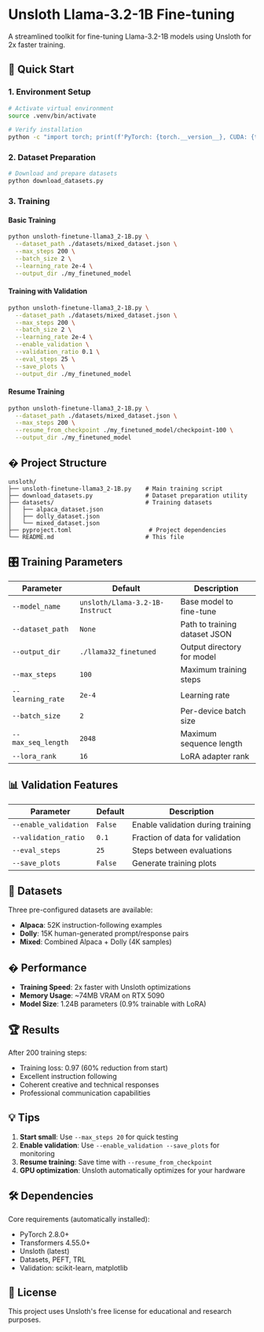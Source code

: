 # Unsloth Llama-3.2-1B Fine-tuning

A streamlined toolkit for fine-tuning Llama-3.2-1B models using Unsloth for 2x faster training.

## 🚀 Quick Start

### 1. Environment Setup
```bash
# Activate virtual environment
source .venv/bin/activate

# Verify installation
python -c "import torch; print(f'PyTorch: {torch.__version__}, CUDA: {torch.cuda.is_available()}')"
```

### 2. Dataset Preparation
```bash
# Download and prepare datasets
python download_datasets.py
```

### 3. Training

#### Basic Training
```bash
python unsloth-finetune-llama3_2-1B.py \
  --dataset_path ./datasets/mixed_dataset.json \
  --max_steps 200 \
  --batch_size 2 \
  --learning_rate 2e-4 \
  --output_dir ./my_finetuned_model
```

#### Training with Validation
```bash
python unsloth-finetune-llama3_2-1B.py \
  --dataset_path ./datasets/mixed_dataset.json \
  --max_steps 200 \
  --batch_size 2 \
  --learning_rate 2e-4 \
  --enable_validation \
  --validation_ratio 0.1 \
  --eval_steps 25 \
  --save_plots \
  --output_dir ./my_finetuned_model
```

#### Resume Training
```bash
python unsloth-finetune-llama3_2-1B.py \
  --dataset_path ./datasets/mixed_dataset.json \
  --max_steps 200 \
  --resume_from_checkpoint ./my_finetuned_model/checkpoint-100 \
  --output_dir ./my_finetuned_model
```

## � Project Structure

```
unsloth/
├── unsloth-finetune-llama3_2-1B.py    # Main training script
├── download_datasets.py               # Dataset preparation utility
├── datasets/                          # Training datasets
│   ├── alpaca_dataset.json
│   ├── dolly_dataset.json
│   └── mixed_dataset.json
├── pyproject.toml                      # Project dependencies
└── README.md                          # This file
```

## 🎛️ Training Parameters

| Parameter | Default | Description |
|-----------|---------|-------------|
| `--model_name` | `unsloth/Llama-3.2-1B-Instruct` | Base model to fine-tune |
| `--dataset_path` | `None` | Path to training dataset JSON |
| `--output_dir` | `./llama32_finetuned` | Output directory for model |
| `--max_steps` | `100` | Maximum training steps |
| `--learning_rate` | `2e-4` | Learning rate |
| `--batch_size` | `2` | Per-device batch size |
| `--max_seq_length` | `2048` | Maximum sequence length |
| `--lora_rank` | `16` | LoRA adapter rank |

## 📊 Validation Features

| Parameter | Default | Description |
|-----------|---------|-------------|
| `--enable_validation` | `False` | Enable validation during training |
| `--validation_ratio` | `0.1` | Fraction of data for validation |
| `--eval_steps` | `25` | Steps between evaluations |
| `--save_plots` | `False` | Generate training plots |

## 🎯 Datasets

Three pre-configured datasets are available:

- **Alpaca**: 52K instruction-following examples
- **Dolly**: 15K human-generated prompt/response pairs  
- **Mixed**: Combined Alpaca + Dolly (4K samples)

## � Performance

- **Training Speed**: 2x faster with Unsloth optimizations
- **Memory Usage**: ~74MB VRAM on RTX 5090
- **Model Size**: 1.24B parameters (0.9% trainable with LoRA)

## 🏆 Results

After 200 training steps:
- Training loss: 0.97 (60% reduction from start)
- Excellent instruction following
- Coherent creative and technical responses
- Professional communication capabilities

## 💡 Tips

1. **Start small**: Use `--max_steps 20` for quick testing
2. **Enable validation**: Use `--enable_validation --save_plots` for monitoring
3. **Resume training**: Save time with `--resume_from_checkpoint`
4. **GPU optimization**: Unsloth automatically optimizes for your hardware

## 🛠️ Dependencies

Core requirements (automatically installed):
- PyTorch 2.8.0+
- Transformers 4.55.0+
- Unsloth (latest)
- Datasets, PEFT, TRL
- Validation: scikit-learn, matplotlib

## 📝 License

This project uses Unsloth's free license for educational and research purposes.